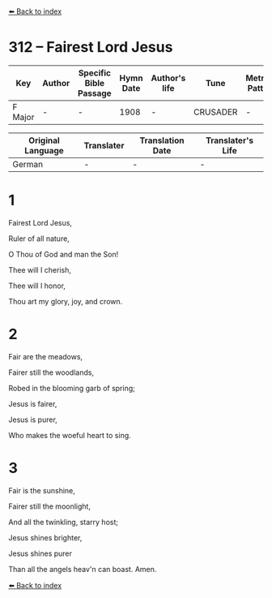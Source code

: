 [⬅️ Back to index](../README.md)

# 312 – Fairest Lord Jesus

Key | Author   | Specific Bible Passage     |Hymn Date |Author's life |Tune |Metrical Pattern   |Composer/Source
-- | --------- | ---------------------------|----------|--------------|-----|-------------------|-------------  
F Major |- |- |1908 |- |CRUSADER |- |-

Original Language | Translater | Translation Date   | Translater's Life  
----------------- | --------- | --------------------|-------------     
German |- |- |-




# 1

Fairest Lord Jesus,

Ruler of all nature,

O Thou of God and man the Son!

Thee will I cherish,

Thee will I honor,

Thou art my glory, joy, and crown.



# 2

Fair are the meadows,

Fairer still the woodlands,

Robed in the blooming garb of spring;

Jesus is fairer,

Jesus is purer,

Who makes the woeful heart to sing.



# 3

Fair is the sunshine,

Fairer still the moonlight,

And all the twinkling, starry host;

Jesus shines brighter,

Jesus shines purer

Than all the angels heav'n can boast.  Amen.

[⬅️ Back to index](../README.md)
